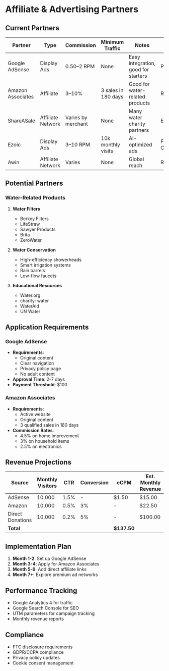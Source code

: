 # Affiliate & Advertising Partners

## Current Partners

| Partner | Type | Commission | Minimum Traffic | Notes | Status |
|---------|------|------------|-----------------|-------|--------|
| Google AdSense | Display Ads | $0.50–$2 RPM | None | Easy integration, good for starters | Pending |
| Amazon Associates | Affiliate | 3–10% | 3 sales in 180 days | Good for water-related products | Researching |
| ShareASale | Affiliate Network | Varies by merchant | None | Many water charity partners | Evaluating |
| Ezoic | Display Ads | $3–$10 RPM | 10k monthly visits | AI-optimized ads | Future Consideration |
| Awin | Affiliate Network | Varies | None | Global reach | Researching |

## Potential Partners

### Water-Related Products
1. **Water Filters**
   - Berkey Filters
   - LifeStraw
   - Sawyer Products
   - Brita
   - ZeroWater

2. **Water Conservation**
   - High-efficiency showerheads
   - Smart irrigation systems
   - Rain barrels
   - Low-flow faucets

3. **Educational Resources**
   - Water.org
   - charity: water
   - WaterAid
   - UN Water

## Application Requirements

### Google AdSense
- **Requirements**:
  - Original content
  - Clear navigation
  - Privacy policy page
  - No adult content
- **Approval Time**: 2-7 days
- **Payment Threshold**: $100

### Amazon Associates
- **Requirements**:
  - Active website
  - Original content
  - 3 qualified sales in 180 days
- **Commission Rates**:
  - 4.5% on home improvement
  - 3% on household items
  - 2.5% on electronics

## Revenue Projections

| Source | Monthly Visitors | CTR | Conversion | eCPM | Est. Monthly Revenue |
|--------|-----------------|-----|------------|------|----------------------|
| AdSense | 10,000 | 1.5% | - | $1.50 | $15.00 |
| Amazon | 10,000 | 0.5% | 3% | - | $22.50 |
| Direct Donations | 10,000 | 0.2% | 5% | - | $100.00 |
| **Total** | | | | **$137.50** |

## Implementation Plan
1. **Month 1-2**: Set up Google AdSense
2. **Month 3-4**: Apply for Amazon Associates
3. **Month 5-6**: Add direct affiliate links
4. **Month 7+**: Explore premium ad networks

## Performance Tracking
- Google Analytics 4 for traffic
- Google Search Console for SEO
- UTM parameters for campaign tracking
- Monthly revenue reports

## Compliance
- FTC disclosure requirements
- GDPR/CCPA compliance
- Privacy policy updates
- Cookie consent management
